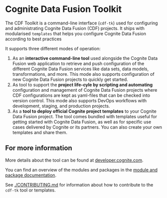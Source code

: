 # Cognite Data Fusion Toolkit

The CDF Toolkit is a command-line interface (`cdf-tk`) used for configuring and administrating Cognite Data
Fusion (CDF) projects. It ships with modularised `templates` that helps you configure Cognite Data Fusion according to best practices

It supports three different modes of operation:

1. As an **interactive command-line tool** used alongside the Cognite Data Fusion web application to retrieve and
   push configuration of the different Cognite Data Fusion services like data sets, data models, transformations,
   and more. This mode also supports configuration of new Cognite Data Fusion projects to quickly get started.
2. As tool to support the **project life-cyle by scripting and automating** configuration and management of Cognite Data
   Fusion projects where CDF configurations are kept as yaml-files that can be checked into version
   control. This mode also supports DevOps workflows with development, staging, and production projects.
3. As a **tool to deploy official Cognite project templates** to your Cognite Data Fusion project. The tool comes
   bundled with templates useful for getting started with Cognite Data Fusion, as well as for specific use cases
   delivered by Cognite or its partners. You can also create your own templates and share them.

## For more information

More details about the tool can be found at
[developer.cognite.com](http://developer.cognite.com/sdks/toolkit).

You can find an overview of the modules and packages in the
[module and package documentation](https://developer.cognite.com/sdks/toolkit/references/module_reference).

See [./CONTRIBUTING.md](./CONTRIBUTING.md) for information about how to contribute to the `cdf-tk` tool or
templates.
